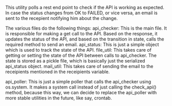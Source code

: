 This utility polls a rest end point to check if the API is working as expected.
In case the status changes from OK to FAILED, or vice versa, an email is sent to the recepient notifying him about the change.

The various files do the following things:
api_checker: This is the main file. It is responsible for making a get call to the API. Based on the response, it updates the status of the API, and based on the transition in state, calls the required method to send an email.
api_status: This is just a simple object which is used to track the state of the API.
file_util: This takes care of getting or setting the state of the API between calls to api_checker. The state is stored as a pickle file, which is basically just the serialized api_status object.
mail_util: This takes care of sending the email to the receipients mentioned in the receipients variable.

api_poller: This is just a simple poller that calls the api_checker using os.system. It makes a system call instead of just calling the check_api() method, because this way, we can decide to replace the api_poller with more stable utilities in the future, like say, crontab.
